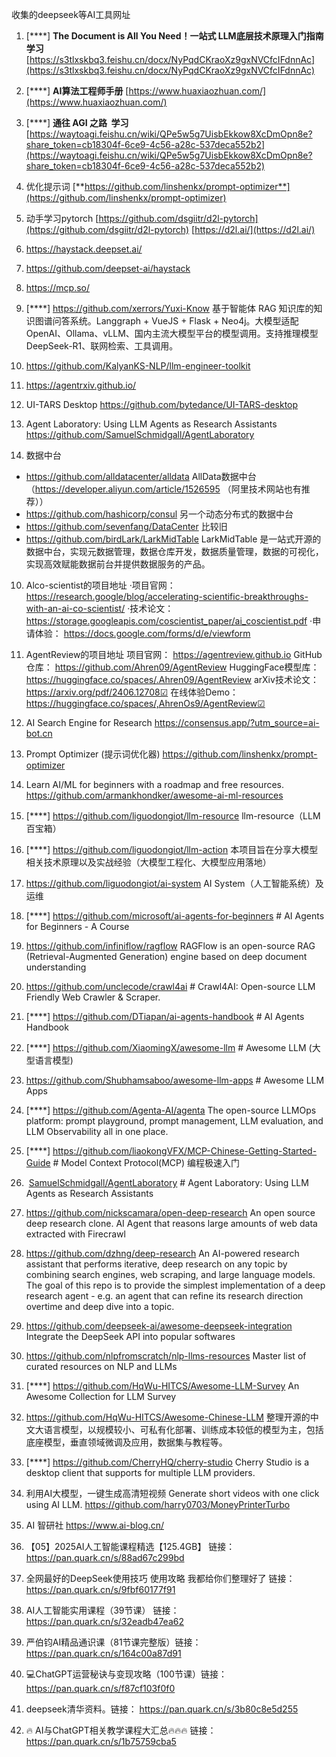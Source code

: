收集的deepseek等AI工具网址

1. [****]  **The Document is All You Need！一站式 LLM底层技术原理入门指南 学习** [https://s3tlxskbq3.feishu.cn/docx/NyPqdCKraoXz9gxNVCfcIFdnnAc](https://s3tlxskbq3.feishu.cn/docx/NyPqdCKraoXz9gxNVCfcIFdnnAc) 
2. [****]  **AI算法工程师手册**  [https://www.huaxiaozhuan.com/](https://www.huaxiaozhuan.com/)
3. [****] **通往 AGI 之路  学习** [https://waytoagi.feishu.cn/wiki/QPe5w5g7UisbEkkow8XcDmOpn8e?share_token=cb18304f-6ce9-4c56-a28c-537deca552b2](https://waytoagi.feishu.cn/wiki/QPe5w5g7UisbEkkow8XcDmOpn8e?share_token=cb18304f-6ce9-4c56-a28c-537deca552b2) 
4.  优化提示词  [**https://github.com/linshenkx/prompt-optimizer**](https://github.com/linshenkx/prompt-optimizer)
5. 动手学习pytorch [https://github.com/dsgiitr/d2l-pytorch](https://github.com/dsgiitr/d2l-pytorch)    [https://d2l.ai/](https://d2l.ai/)
6. https://haystack.deepset.ai/

7. https://github.com/deepset-ai/haystack

8. https://mcp.so/ 

9. [****]  https://github.com/xerrors/Yuxi-Know 基于智能体 RAG 知识库的知识图谱问答系统。Langgraph + VueJS + Flask + Neo4j。大模型适配 OpenAI、Ollama、vLLM、国内主流大模型平台的模型调用。支持推理模型DeepSeek-R1、联网检索、工具调用。

10. https://github.com/KalyanKS-NLP/llm-engineer-toolkit

11. https://agentrxiv.github.io/

12. UI-TARS Desktop https://github.com/bytedance/UI-TARS-desktop

13. Agent Laboratory: Using LLM Agents as Research Assistants https://github.com/SamuelSchmidgall/AgentLaboratory

14.  数据中台
* https://github.com/alldatacenter/alldata  AllData数据中台
（https://developer.aliyun.com/article/1526595 （阿里技术网站也有推荐））
* https://github.com/hashicorp/consul   另一个动态分布式的数据中台
* https://github.com/sevenfang/DataCenter 比较旧
*  https://github.com/birdLark/LarkMidTable LarkMidTable 是一站式开源的数据中台，实现元数据管理，数据仓库开发，数据质量管理，数据的可视化，实现高效赋能数据前台并提供数据服务的产品。

10. Alco-scientist的项目地址
    ·项目官网： https://research.google/blog/accelerating-scientific-breakthroughs-with-an-ai-co-scientist/
    ·技术论文： https://storage.googleapis.com/coscientist_paper/ai_coscientist.pdf
    ·申请体验： https://docs.google.com/forms/d/e/viewform

11.  AgentReview的项目地址
    项目官网： https://agentreview.github.io
    GitHub仓库： https://github.com/Ahren09/AgentReview
    HuggingFace模型库： https://huggingface.co/spaces/.Ahren09/AgentReview
    arXiv技术论文： https://arxiv.org/pdf/2406.12708☑
    在线体验Demo： https://huggingface.co/spaces/,AhrenOs9/AgentReview☑

12. AI Search Engine for Research https://consensus.app/?utm_source=ai-bot.cn

13. Prompt Optimizer (提示词优化器) https://github.com/linshenkx/prompt-optimizer

14.  Learn AI/ML for beginners with a roadmap and free resources. https://github.com/armankhondker/awesome-ai-ml-resources

15. [****]   https://github.com/liguodongiot/llm-resource llm-resource（LLM 百宝箱）

16. [****]   https://github.com/liguodongiot/llm-action 本项目旨在分享大模型相关技术原理以及实战经验（大模型工程化、大模型应用落地）

17.  https://github.com/liguodongiot/ai-system AI System（人工智能系统）及运维
18. [****] https://github.com/microsoft/ai-agents-for-beginners # AI Agents for Beginners - A Course
19. https://github.com/infiniflow/ragflow  RAGFlow is an open-source RAG (Retrieval-Augmented Generation) engine based on deep document understanding
20. https://github.com/unclecode/crawl4ai  # Crawl4AI: Open-source LLM Friendly Web Crawler & Scraper. 
21. [****] https://github.com/DTiapan/ai-agents-handbook # AI Agents Handbook
22. [****]  https://github.com/XiaomingX/awesome-llm  # Awesome LLM (大型语言模型)
23. https://github.com/Shubhamsaboo/awesome-llm-apps # Awesome LLM Apps
24. [****]  https://github.com/Agenta-AI/agenta The open-source LLMOps platform: prompt playground, prompt management, LLM evaluation, and LLM Observability all in one place.
25. [****]  https://github.com/liaokongVFX/MCP-Chinese-Getting-Started-Guide # Model Context Protocol(MCP) 编程极速入门
26.  [SamuelSchmidgall/AgentLaboratory](https://github.com/SamuelSchmidgall/AgentLaboratory)  # Agent Laboratory: Using LLM Agents as Research Assistants
27. https://github.com/nickscamara/open-deep-research  An open source deep research clone. AI Agent that reasons large amounts of web data extracted with Firecrawl
28. https://github.com/dzhng/deep-research An AI-powered research assistant that performs iterative, deep research on any topic by combining search engines, web scraping, and large language models. The goal of this repo is to provide the simplest implementation of a deep research agent - e.g. an agent that can refine its research direction overtime and deep dive into a topic.
29. https://github.com/deepseek-ai/awesome-deepseek-integration Integrate the DeepSeek API into popular softwares 
30. https://github.com/nlpfromscratch/nlp-llms-resources Master list of curated resources on NLP and LLMs
31. [****]  https://github.com/HqWu-HITCS/Awesome-LLM-Survey An Awesome Collection for LLM Survey
32. https://github.com/HqWu-HITCS/Awesome-Chinese-LLM 整理开源的中文大语言模型，以规模较小、可私有化部署、训练成本较低的模型为主，包括底座模型，垂直领域微调及应用，数据集与教程等。
33. [****]  https://github.com/CherryHQ/cherry-studio Cherry Studio is a desktop client that supports for multiple LLM providers.
34. 利用AI大模型，一键生成高清短视频 Generate short videos with one click using AI LLM.  https://github.com/harry0703/MoneyPrinterTurbo
35. AI 智研社   https://www.ai-blog.cn/
36. 【05】2025AI人工智能课程精选【125.4GB】 链接： https://pan.quark.cn/s/88ad67c299bd
37.  全网最好的DeepSeek使用技巧  使用攻略 我都给你们整理好了 链接： https://pan.quark.cn/s/9fbf60177f91
38.  AI人工智能实用课程（39节课） 链接： https://pan.quark.cn/s/32eadb47ea62
39.  严伯钧AI精品通识课（81节课完整版）链接： https://pan.quark.cn/s/164c00a87d91
40. 💻ChatGPT运营秘诀与变现攻略（100节课）链接： https://pan.quark.cn/s/f87cf103f0f0
41. deepseek清华资料。链接： https://pan.quark.cn/s/3b80c8e5d255
42. 🔥 AI与ChatGPT相关教学课程大汇总🔥🔥🔥  链接： https://pan.quark.cn/s/1b75759cba5

